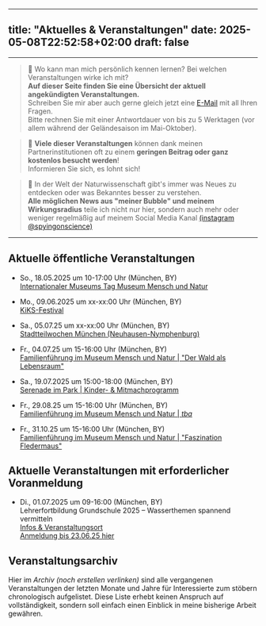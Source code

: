 
--- 
title: "Aktuelles & Veranstaltungen"
date: 2025-05-08T22:52:58+02:00
draft: false
---
___
> 🤝 Wo kann man mich persönlich kennen lernen? Bei welchen Veranstaltungen wirke ich mit?  
**Auf dieser Seite finden Sie eine Übersicht der aktuell angekündigten Veranstaltungen.**  
Schreiben Sie mir aber auch gerne gleich jetzt eine [E-Mail](mailto:spyingonscience@posteo.com?subject=Kontaktaufnahme%20über%20die%20Webseite%20spyingonscience.com) mit all Ihren Fragen.   
Bitte rechnen Sie mit einer Antwortdauer von bis zu 5 Werktagen (vor allem während der Geländesaison im Mai-Oktober). 

>💸 **Viele dieser Veranstaltungen** können dank meinen Partnerinstitutionen oft zu einem **geringen Beitrag oder ganz kostenlos besucht werden**!   
Informieren Sie sich, es lohnt sich! 

>🚨 In der Welt der Naturwissenschaft gibt's immer was Neues zu entdecken oder was Bekanntes besser zu verstehen.   
**Alle möglichen News aus "meiner Bubble" und meinem Wirkungsradius** teile ich nicht nur hier, sondern auch mehr oder weniger regelmäßig auf meinem Social Media Kanal [(instagram @spyingonscience)](https://www.instagram.com/spyingonscience/)
___

## Aktuelle öffentliche Veranstaltungen 

* So., 18.05.2025 um 10-17:00 Uhr (München, BY)  
[Internationaler Museums Tag Museum Mensch und Natur](https://mmn-muenchen.snsb.de/internationaler-museumstag/)

* Mo., 09.06.2025 um xx-xx:00 Uhr (München, BY)  
[KiKS-Festival](https://kiks-muenchen.de/programm/kiks-festival)

* Sa., 05.07.25 um xx-xx:00 Uhr (München, BY)  
[Stadtteilwochen München (Neuhausen-Nymphenburg)](https://stadtteilwochen-muenchen.de/)

* Fr., 04.07.25 um 15-16:00 Uhr (München, BY)  
[Familienführung im Museum Mensch und Natur | "Der Wald als Lebensraum"](https://mmn-muenchen.snsb.de/familienfuehrungen/)

* Sa., 19.07.2025 um 15:00-18:00  (München, BY)  
[Serenade im Park | Kinder- & Mitmachprogramm](https://stadt.muenchen.de/infos/serenade-im-park.html)

* Fr., 29.08.25 um 15-16:00 Uhr (München, BY)  
[Familienführung im Museum Mensch und Natur | _tba_](https://mmn-muenchen.snsb.de/familienfuehrungen/)

* Fr., 31.10.25 um 15-16:00 Uhr (München, BY)  
[Familienführung im Museum Mensch und Natur | "Faszination Fledermaus"](https://mmn-muenchen.snsb.de/familienfuehrungen/)



## Aktuelle Veranstaltungen mit erforderlicher Voranmeldung

* Di., 01.07.2025 um 09-16:00  (München, BY)  
Lehrerfortbildung Grundschule 2025 – Wasserthemen spannend vermitteln  
[Infos & Veranstaltungsort](https://mmn-muenchen.snsb.de/lehrerfortbildung-grundschule-2025-wasserthemen-spannend-vermitteln/)  
[Anmeldung bis 23.06.25 hier](https://fibs.alp.dillingen.de/lehrgangssuche?container_id=409789)


## Veranstaltungsarchiv 

Hier im _Archiv (noch erstellen verlinken)_ sind alle vergangenen Veranstaltungen der letzten Monate und Jahre für Interessierte zum stöbern chronologisch aufgelistet. Diese Liste erhebt keinen Anspruch auf vollständigkeit, sondern soll einfach einen Einblick in meine bisherige Arbeit gewähren. 

